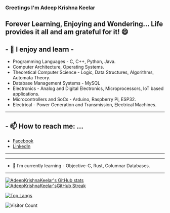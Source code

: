 ### Greetings I'm Adeep Krishna Keelar

## Forever Learning, Enjoying and Wondering... Life provides it all and am grateful for it! 😄

## - 🔭 I enjoy and learn - ##
* Programming Languages - C, C++, Python, Java.
* Computer Architecture, Operating Systems.
* Theoretical Computer Science - Logic, Data Structures, Algorithms, Automata Theory.
* Database Management Systems - MySQL 
* Electronics - Analog and Digital Electronics, Microprocessors, IoT based applications.
* Microcontrollers and SoCs - Arduino, Raspberry Pi, ESP32.
* Electrical - Power Generation and Transmission, Electrical Machines.
------------------------------------------------------------------------------------------
## - 📫 How to reach me: ...
* [Facebook]()
* [LinkedIn]()
------------------------------------------------------------------------------------------

------------------------------------------------------------------------------------------
- 🌱 I’m currently learning - Objective-C, Rust, Columnar Databases.
------------------------------------------------------------------------------------------


<!--
**AdeepKrishnaKeelar/AdeepKrishnaKeelar** is a ✨ _special_ ✨ repository because its `README.md` (this file) appears on your GitHub profile.

Here are some ideas to get you started:

- 🔭 I’m currently working on ...
- 🌱 I’m currently learning ...
- 👯 I’m looking to collaborate on ...
- 🤔 I’m looking for help with ...
- 💬 Ask me about ...
- 📫 How to reach me: ...
- 😄 Pronouns: ...
- ⚡ Fun fact: ...
-->
[![AdeepKrishnaKeelar's GitHub stats](https://github-readme-stats.vercel.app/api?username=AdeepKrishnaKeelar)](https://github.com/anuraghazra/github-readme-stats)
[![AdeepKrishnaKeelar'sGitHub Streak](http://github-readme-streak-stats.herokuapp.com?user=AdeepKrishnaKeelar&theme=dark&background=000000)](https://git.io/streak-stats)

[![Top Langs](https://github-readme-stats.vercel.app/api/top-langs/?username=AdeepKrishnaKeelar&langs_count=8&layout=compact)](https://github.com/anuraghazra/github-readme-stats)

![Visitor Count](https://profile-counter.glitch.me/{AdeepKrishnaKeelar}/count.svg)
